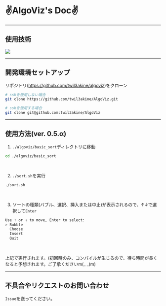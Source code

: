 <h1 id="Top">✌AlgoViz's Doc✌</h1>

---

## 使用技術 
<p style="display: inline">
    <img src="https://img.shields.io/badge/-Rust-000000.svg?logo=rust&style=flat-square">
</p>

---

## 開発環境セットアップ

リポジトリ(https://github.com/twil3akine/algoviz)をクローン

```bash
# sshを使用しない場合
git clone https://github.com/twil3akine/AlgoViz.git

# sshを使用する場合
git clone git@github.com:twil3akine/AlgoViz
```

---

## 使用方法(ver. 0.5.α)

1. `./algoviz/basic_sort`ディレクトリに移動
```bash
cd ./algoviz/basic_sort
```

<br>

2. `./sort.sh`を実行
```bash
./sort.sh
```

<br>

3. ソートの種類(バブル、選択、挿入または中止)が表示されるので、↑↓で選択して`Enter`
```bash
Use ↑ or ↓ to move, Enter to select:
> Bubble
  Choose
  Insert
  Quit
```

<br>


上記で実行されます。(初回時のみ、コンパイルが生じるので、待ち時間が長くなると予想されます。ご了承くださいm(_ _)m)

---

## 不具合やリクエストのお問い合わせ
`Issue`を送ってください。